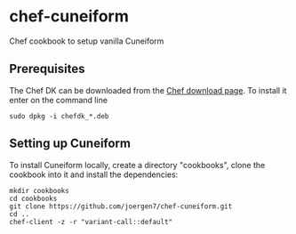 # chef-cuneiform

Chef cookbook to setup vanilla Cuneiform


## Prerequisites

The Chef DK can be downloaded from the [Chef download page](https://downloads.chef.io/chef-dk/).
To install it enter on the command line

    sudo dpkg -i chefdk_*.deb

## Setting up Cuneiform

To install Cuneiform locally, create a directory "cookbooks", clone the cookbook
into it and install the dependencies:

    mkdir cookbooks
    cd cookbooks
    git clone https://github.com/joergen7/chef-cuneiform.git
    cd ..
    chef-client -z -r "variant-call::default"
